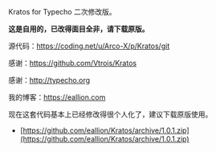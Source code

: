 Kratos for Typecho 二次修改版。

**这是自用的，已改得面目全非，请下载原版。**

源代码：https://coding.net/u/Arco-X/p/Kratos/git

感谢：https://github.com/Vtrois/Kratos

感谢：http://typecho.org

我的博客：https://eallion.com

现在这套代码基本上已经修改得很个人化了，建议下载原版使用。
- [https://github.com/eallion/Kratos/archive/1.0.1.zip](https://github.com/eallion/Kratos/archive/1.0.1.zip)
